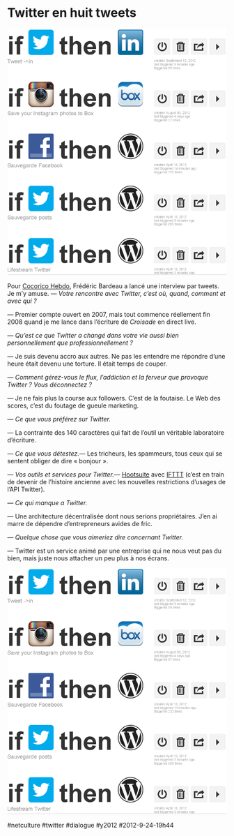 # Twitter en huit tweets

![](_i/ifttt.png)

Pour [Cocorico Hebdo](http://cocorico-hebdo.tumblr.com/), Frédéric Bardeau a lancé une interview par tweets. Je m’y amuse.
*— Votre rencontre avec Twitter, c’est où, quand, comment et avec qui ?*

— Premier compte ouvert en 2007, mais tout commence réellement fin 2008 quand je me lance dans l’écriture de *Croisade* en direct live.

*— Qu’est ce que Twitter a changé dans votre vie aussi bien personnellement que professionnellement ?*

— Je suis devenu accro aux autres. Ne pas les entendre me répondre d’une heure était devenu une torture. Il était temps de couper.

*— Comment gérez-vous le flux, l’addiction et la ferveur que provoque Twitter ? Vous déconnectez ?*

— Je ne fais plus la course aux followers. C’est de la foutaise. Le Web des scores, c’est du foutage de gueule marketing.

*— Ce que vous préférez sur Twitter.*

— La contrainte des 140 caractères qui fait de l’outil un véritable laboratoire d’écriture.

*— Ce que vous détestez.*— Les tricheurs, les spammeurs, tous ceux qui se sentent obliger de dire « bonjour ».

*— Vos outils et services pour Twitter.*— [Hootsuite](http://hootsuite.com) avec [IFTTT](https://ifttt.com) (c’est en train de devenir de l’histoire ancienne avec les nouvelles restrictions d’usages de l’API Twitter).

*— Ce qui manque a Twitter.*

— Une architecture décentralisée dont nous serions propriétaires. J’en ai marre de dépendre d’entrepreneurs avides de fric.

*— Quelque chose que vous aimeriez dire concernant Twitter.*

— Twitter est un service animé par une entreprise qui ne nous veut pas du bien, mais juste nous attacher un peu plus à nos écrans.

![](_i/ifttt.png)


#netculture #twitter #dialogue #y2012 #2012-9-24-19h44
